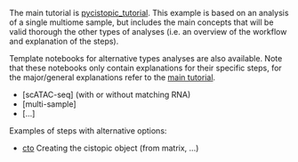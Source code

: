 
The main tutorial is [pycistopic_tutorial](). 
This example is based on an analysis of a single multiome sample, but includes the main concepts that will be valid thorough the other types of analyses 
(i.e. an overview of the workflow and explanation of the steps).

Template notebooks for alternative types analyses are also available. 
Note that these notebooks only contain explanations for their specific steps, for the major/general explanations refer to the [main tutorial]().
- [scATAC-seq] (with or without matching RNA)
- [multi-sample]
- [...]


Examples of steps with alternative options:
- [cto]() Creating the cistopic object (from matrix, ...) 

